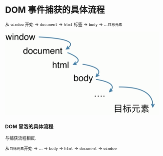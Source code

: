 # DOM 事件捕获的具体流程

从 `window` 开始 -> `document` -> `html` 标签 -> `body` -> ...`目标元素`

![](./media/capture.png)

### DOM 冒泡的具体流程

与捕获流程相反.

从`目标元素`开始 -> ... -> `body` -> `html` -> `document` -> `window`